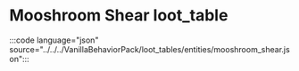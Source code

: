 # Mooshroom Shear loot_table

:::code language="json" source="../../../VanillaBehaviorPack/loot_tables/entities/mooshroom_shear.json":::